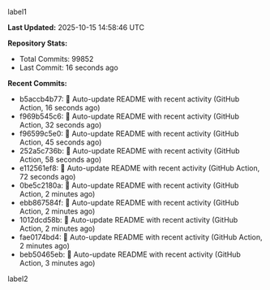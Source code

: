 
label1 
<!-- ACTIVITY_START -->
**Last Updated:** 2025-10-15 14:58:46 UTC

**Repository Stats:**
- Total Commits: 99852
- Last Commit: 16 seconds ago

**Recent Commits:**
- b5accb4b77: 🤖 Auto-update README with recent activity (GitHub Action, 16 seconds ago)
- f969b545c6: 🤖 Auto-update README with recent activity (GitHub Action, 32 seconds ago)
- f96599c5e0: 🤖 Auto-update README with recent activity (GitHub Action, 45 seconds ago)
- 252a5c736b: 🤖 Auto-update README with recent activity (GitHub Action, 58 seconds ago)
- e112561ef8: 🤖 Auto-update README with recent activity (GitHub Action, 72 seconds ago)
- 0be5c2180a: 🤖 Auto-update README with recent activity (GitHub Action, 2 minutes ago)
- ebb867584f: 🤖 Auto-update README with recent activity (GitHub Action, 2 minutes ago)
- 1012dcd58b: 🤖 Auto-update README with recent activity (GitHub Action, 2 minutes ago)
- fae0174bd4: 🤖 Auto-update README with recent activity (GitHub Action, 2 minutes ago)
- beb50465eb: 🤖 Auto-update README with recent activity (GitHub Action, 3 minutes ago)
<!-- ACTIVITY_END -->

label2
